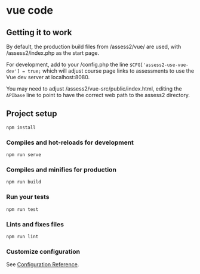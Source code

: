 # vue code

## Getting it to work

By default, the production build files from /assess2/vue/ are used, with
/assess2/index.php as the start page.

For development, add to your /config.php the line
`$CFG['assess2-use-vue-dev'] = true;`
which will adjust course page links to assessments to use the Vue dev
server at localhost:8080.

You may need to adjust /assess2/vue-src/public/index.html, editing the
`APIbase` line to point to have the correct web path to the assess2 directory.

## Project setup
```
npm install
```

### Compiles and hot-reloads for development
```
npm run serve
```

### Compiles and minifies for production
```
npm run build
```

### Run your tests
```
npm run test
```

### Lints and fixes files
```
npm run lint
```

### Customize configuration
See [Configuration Reference](https://cli.vuejs.org/config/).

